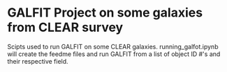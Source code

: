 # GALFIT Project on some galaxies from CLEAR survey

Scipts used to run GALFIT on some CLEAR galaxies. running_galfot.ipynb will create the feedme files and run GALFIT from a list of object ID #'s and their respective field.
